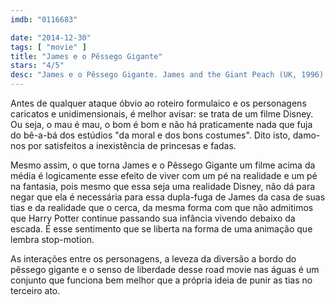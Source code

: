 ```yaml
---
imdb: "0116683"

date: "2014-12-30"
tags: [ "movie" ]
title: "James e o Pêssego Gigante"
stars: "4/5"
desc: "James e o Pêssego Gigante. James and the Giant Peach (UK, 1996). Dirigido por Henry Selick. Escrito por Roald Dahl, Karey Kirkpatrick, Jonathan Roberts, Steve Bloom. Com Simon Callow, Richard Dreyfuss, Jane Leeves, Joanna Lumley, Miriam Margolyes, Pete Postlethwaite, Susan Sarandon, Paul Terry, David Thewlis."
---
```

Antes de qualquer ataque óbvio ao roteiro formulaico e os personagens caricatos e unidimensionais, é melhor avisar: se trata de um filme Disney. Ou seja, o mau é mau, o bom é bom e não há praticamente nada que fuja do bê-a-bá dos estúdios "da moral e dos bons costumes". Dito isto, damo-nos por satisfeitos a inexistência de princesas e fadas.

Mesmo assim, o que torna James e o Pêssego Gigante um filme acima da média é logicamente esse efeito de viver com um pé na realidade e um pé na fantasia, pois mesmo que essa seja uma realidade Disney, não dá para negar que ela é necessária para essa dupla-fuga de James da casa de suas tias e da realidade que o cerca, da mesma forma com que não admitimos que Harry Potter continue passando sua infância vivendo debaixo da escada. É esse sentimento que se liberta na forma de uma animação que lembra stop-motion.

As interações entre os personagens, a leveza da diversão a bordo do pêssego gigante e o senso de liberdade desse road movie nas águas é um conjunto que funciona bem melhor que a própria ideia de punir as tias no terceiro ato.
